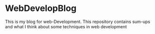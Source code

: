 # WebDevelopBlog
This is my blog for web-Development. This repository contains sum-ups and what I think about some techniques in web development

